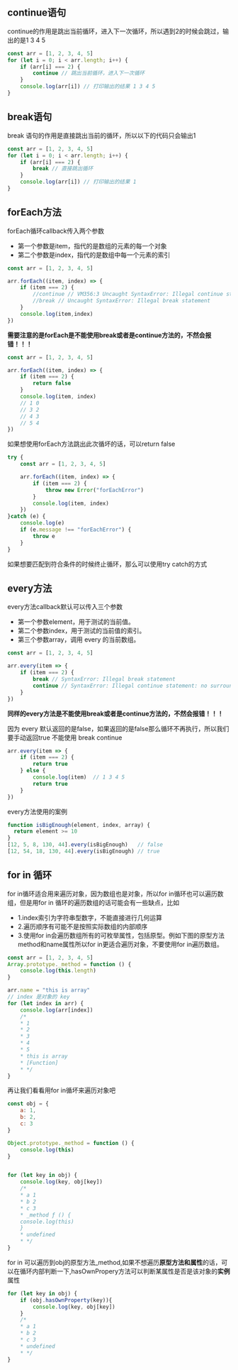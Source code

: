 ## continue语句

continue的作用是跳出当前循环，进入下一次循环，所以遇到2的时候会跳过，输出的是1 3 4 5

```JavaScript
const arr = [1, 2, 3, 4, 5]
for (let i = 0; i < arr.length; i++) {
    if (arr[i] === 2) {
        continue // 跳出当前循环，进入下一次循环
    }
    console.log(arr[i]) // 打印输出的结果 1 3 4 5
}
```

## break语句

 break 语句的作用是直接跳出当前的循环，所以以下的代码只会输出1

```javascript
const arr = [1, 2, 3, 4, 5]
for (let i = 0; i < arr.length; i++) {
    if (arr[i] === 2) {
        break // 直接跳出循环
    }
    console.log(arr[i]) // 打印输出的结果 1 
}
```



## forEach方法

forEach循环callback传入两个参数

- 第一个参数是item，指代的是数组的元素的每一个对象
- 第二个参数是index，指代的是数组中每一个元素的索引

```javascript
const arr = [1, 2, 3, 4, 5]

arr.forEach((item, index) => {
    if (item === 2) {
        //continue // VM356:3 Uncaught SyntaxError: Illegal continue statement: no surrounding iteration statement
        //break // Uncaught SyntaxError: Illegal break statement
    }
    console.log(item,index)
})
```

**需要注意的是forEach是不能使用break或者是continue方法的，不然会报错！！！**



```javascript
const arr = [1, 2, 3, 4, 5]

arr.forEach((item, index) => {
    if (item === 2) {
        return false
    }
    console.log(item, index) 
    // 1 0
    // 3 2
    // 4 3
    // 5 4
})
```

如果想使用forEach方法跳出此次循坏的话，可以return false



```JavaScript
try {
    const arr = [1, 2, 3, 4, 5]

    arr.forEach((item, index) => {
        if (item === 2) {
            throw new Error("forEachError")
        }
        console.log(item, index)
    })
}catch (e) {
    console.log(e)
    if (e.message !== "forEachError") {
        throw e
    }
}
```

如果想要匹配到符合条件的时候终止循环，那么可以使用try catch的方式

## every方法

every方法callback默认可以传入三个参数

- 第一个参数element，用于测试的当前值。
- 第二个参数index，用于测试的当前值的索引。
- 第三个参数array，调用 every 的当前数组。

```javascript
const arr = [1, 2, 3, 4, 5]

arr.every(item => {
    if (item === 2) {
        break // SyntaxError: Illegal break statement
        continue // SyntaxError: Illegal continue statement: no surrounding iteration statement
    }
})
```

**同样的every方法是不能使用break或者是continue方法的，不然会报错！！！**

因为 every 默认返回的是false，如果返回的是false那么循环不再执行，所以我们要手动返回true 不能使用 break continue

```javascript
arr.every(item => {
    if (item === 2) {
        return true
    } else {
        console.log(item)  // 1 3 4 5
        return true
    }
})
```

every方法使用的案例

```js
function isBigEnough(element, index, array) {
  return element >= 10
}
[12, 5, 8, 130, 44].every(isBigEnough)   // false
[12, 54, 18, 130, 44].every(isBigEnough) // true
```



## for in 循环

for in循环适合用来遍历对象，因为数组也是对象，所以for in循环也可以遍历数组，但是用for in 循环的遍历数组的话可能会有一些缺点，比如

- 1.index索引为字符串型数字，不能直接进行几何运算
- 2.遍历顺序有可能不是按照实际数组的内部顺序
- 3.使用for in会遍历数组所有的可枚举属性，包括原型。例如下图的原型方法method和name属性所以for in更适合遍历对象，不要使用for in遍历数组。

```javascript
const arr = [1, 2, 3, 4, 5]
Array.prototype._method = function () {
    console.log(this.length)
}

arr.name = "this is array"
// index 是对象的 key 
for (let index in arr) {
    console.log(arr[index]) 
    /*
    * 1
    * 2
    * 3
    * 4
    * 5
    * this is array
    * [Function]
    * */
}

```

再让我们看看用for in循坏来遍历对象吧

```javascript
const obj = {
    a: 1,
    b: 2,
    c: 3
}

Object.prototype._method = function () {
    console.log(this)
}


for (let key in obj) {
    console.log(key, obj[key])
    /*
    * a 1
    * b 2
    * c 3
    * _method ƒ () {
    console.log(this)
    }
    * undefined
    * */
}
```

for in 可以遍历到obj的原型方法_method,如果不想遍历**原型方法和属性**的话，可以在循环内部判断一下,hasOwnPropery方法可以判断某属性是否是该对象的**实例**属性

```javascript
for (let key in obj) {
    if (obj.hasOwnProperty(key)){
        console.log(key, obj[key])
    }
    /*
    * a 1
    * b 2
    * c 3
    * undefined
    * */
}
```


  